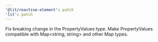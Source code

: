 ```yaml
---
'@lit/reactive-element': patch
'lit': patch
---
```


Fix breaking change in the PropertyValues type. Make PropertyValues<any> compatible with Map<string, string> and other Map types.
